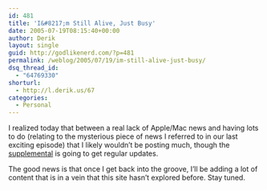 ```yaml
---
id: 481
title: 'I&#8217;m Still Alive, Just Busy'
date: 2005-07-19T08:15:40+00:00
author: Derik
layout: single
guid: http://godlikenerd.com/?p=481
permalink: /weblog/2005/07/19/im-still-alive-just-busy/
dsq_thread_id:
  - "64769330"
shorturl:
  - http://l.derik.us/67
categories:
  - Personal
---
```

I realized today that between a real lack of Apple/Mac news and having lots to do (relating to the mysterious piece of news I referred to in our last exciting episode) that I likely wouldn&#8217;t be posting much, though the [supplemental](http://del.icio.us/d00d/supplement) is going to get regular updates.

The good news is that once I get back into the groove, I&#8217;ll be adding a lot of content that is in a vein that this site hasn&#8217;t explored before. Stay tuned.